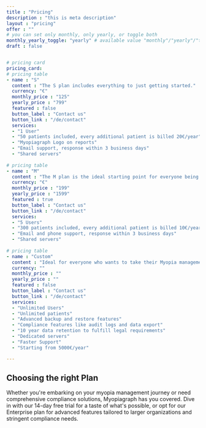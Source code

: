 ```yaml
---
title : "Pricing"
description : "this is meta description"
layout : "pricing"
offer : ""
# you can set only monthly, only yearly, or toggle both
monthly_yearly_toggle: "yearly" # available value "monthly"/"yearly"/"toggle"
draft : false


# pricing card
pricing_card:
# pricing table
- name : "S"
  content : "The S plan includes everything to just getting started."
  currency: "€"
  monthly_price : "125"
  yearly_price : "799"
  featured : false
  button_label : "Contact us"
  button_link : "/de/contact"
  services:
  - "1 User"
  - "50 patients included, every additional patient is billed 20€/year"
  - "Myopiagraph Logo on reports"
  - "Email support, response within 3 business days"
  - "Shared servers"
  
# pricing table
- name : "M"
  content : "The M plan is the ideal starting point for everyone being serious about Myopia management."
  currency: "€"
  monthly_price : "199"
  yearly_price : "1599"
  featured : true
  button_label : "Contact us"
  button_link : "/de/contact"
  services:
  - "5 Users"
  - "300 patients included, every additional patient is billed 10€/year"
  - "Email and phone support, response within 3 business days"
  - "Shared servers"
  
# pricing table
- name : "Custom"
  content : "Ideal for everyone who wants to take their Myopia management to the next level including backups, compliance and collaboration features."
  currency: ""
  monthly_price : ""
  yearly_price : ""
  featured : false
  button_label : "Contact us"
  button_link : "/de/contact"
  services:
  - "Unlimited Users"
  - "Unlimited patients"
  - "Advanced backup and restore features"
  - "Compliance features like audit logs and data export"
  - "10 year data retention to fulfill legal requirements"
  - "Dedicated servers"
  - "Faster Support"
  - "Starting from 5000€/year"

---
```


## Choosing the right **Plan**

Whether you're embarking on your myopia management journey or need comprehensive compliance solutions, Myopiagraph has you covered. Dive in with our 14-day free trial for a taste of what's possible, or opt for our Enterprise plan for advanced features tailored to larger organizations and stringent compliance needs.